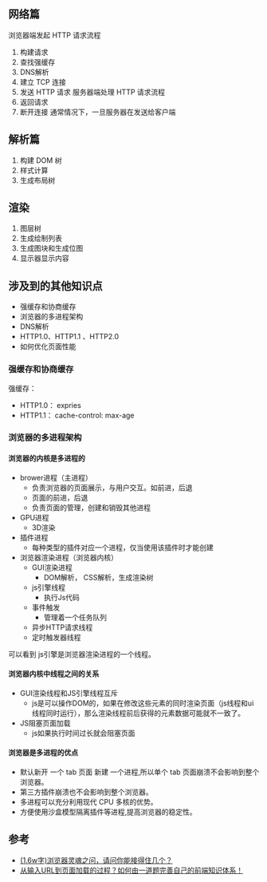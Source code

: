 ## 网络篇
浏览器端发起 HTTP 请求流程
1. 构建请求
2. 查找强缓存
3. DNS解析
4. 建立 TCP 连接
5. 发送 HTTP 请求
服务器端处理 HTTP 请求流程
1. 返回请求
2. 断开连接
通常情况下，一旦服务器在发送给客户端

## 解析篇
1. 构建 DOM 树
2. 样式计算
3. 生成布局树

## 渲染
1. 图层树
2. 生成绘制列表
3. 生成图块和生成位图
4. 显示器显示内容


## 涉及到的其他知识点
- 强缓存和协商缓存
- 浏览器的多进程架构
- DNS解析
- HTTP1.0、HTTP1.1 、HTTP2.0
- 如何优化页面性能

### 强缓存和协商缓存
强缓存：
- HTTP1.0： expries
- HTTP1.1： cache-control: max-age

### 浏览器的多进程架构
#### 浏览器的内核是多进程的

- brower进程（主进程）
    - 负责浏览器的页面展示，与用户交互。如前进，后退
    - 页面的前进，后退
    - 负责页面的管理，创建和销毁其他进程
- GPU进程
    - 3D渲染
- 插件进程
    - 每种类型的插件对应一个进程，仅当使用该插件时才能创建
- 浏览器渲染进程（浏览器内核）
    - GUI渲染进程
        - DOM解析， CSS解析，生成渲染树
    - js引擎线程
        - 执行Js代码
    - 事件触发
        - 管理着一个任务队列
    - 异步HTTP请求线程
    - 定时触发器线程

可以看到 js引擎是浏览器渲染进程的一个线程。

#### 浏览器内核中线程之间的关系
- GUI渲染线程和JS引擎线程互斥
    - js是可以操作DOM的，如果在修改这些元素的同时渲染页面（js线程和ui线程同时运行），那么渲染线程前后获得的元素数据可能就不一致了。
- JS阻塞页面加载
   - js如果执行时间过长就会阻塞页面

#### 浏览器是多进程的优点
- 默认新开 一个 tab 页面 新建 一个进程,所以单个 tab 页面崩溃不会影响到整个浏览器。
- 第三方插件崩溃也不会影响到整个浏览器。
- 多进程可以充分利用现代 CPU 多核的优势。
- 方便使用沙盒模型隔离插件等进程,提高浏览器的稳定性。

## 参考
- [(1.6w字)浏览器灵魂之问，请问你能接得住几个？](https://juejin.im/post/5df5bcea6fb9a016091def69)
- [从输入URL到页面加载的过程？如何由一道题完善自己的前端知识体系！](https://juejin.im/post/5aa5cb846fb9a028e25d2fb1)
